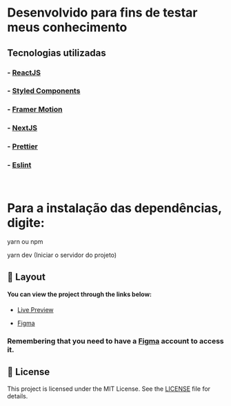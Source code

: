 # Desenvolvido para fins de testar meus conhecimento

## Tecnologias utilizadas

### - [ReactJS](https://reactjs.org/)
### - [Styled Components](https://styled-components.com/)
### - [Framer Motion](https://framer.com/motion/)
### - [NextJS](https://nextjs.org/)
### - [Prettier](https://prettier.io/)
### - [Eslint](https://eslint.org/)

<br>

# Para a instalação das dependências, digite:

yarn ou npm

yarn dev (Iniciar o servidor do projeto)


## 🔖 Layout

#### You can view the project through the links below:

- [Live Preview](#)

- [Figma](https://www.figma.com/community/file/986447430009792279/duplicate)

### Remembering that you need to have a [Figma](http://figma.com/) account to access it.

## 📝 License

This project is licensed under the MIT License. See the [LICENSE](LICENSE) file for details.



